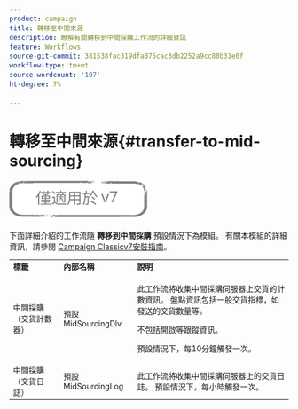 ```yaml
---
product: campaign
title: 轉移至中間來源
description: 瞭解有關轉移到中間採購工作流的詳細資訊
feature: Workflows
source-git-commit: 381538fac319dfa075cac3db2252a9cc80b31e0f
workflow-type: tm+mt
source-wordcount: '107'
ht-degree: 7%

---
```



# 轉移至中間來源{#transfer-to-mid-sourcing}

![](../../assets/v7-only.svg)

下面詳細介紹的工作流隨 **轉移到中間採購** 預設情況下為模組。 有關本模組的詳細資訊，請參閱 [Campaign Classicv7安裝指南](../../installation/using/mid-sourcing-deployment.md)。

<table> 
 <tbody> 
  <tr> 
   <td> <strong>標籤</strong><br /> </td> 
   <td> <strong>內部名稱</strong><br /> </td> 
   <td> <strong>說明</strong><br /> </td> 
  </tr> 
  <tr> 
   <td> <span class="uicontrol">中間採購（交貨計數器）</span> <br /> </td> 
   <td> <span class="uicontrol">預設MidSourcingDlv</span> <br /> </td> 
   <td> <p>此工作流將收集中間採購伺服器上交貨的計數資訊。 盤點資訊包括一般交貨指標，如發送的交貨數量等。</p> <p>不包括開啟等跟蹤資訊。</p> <p>預設情況下，每10分鐘觸發一次。</p> </td> 
  </tr> 
  <tr> 
   <td> <span class="uicontrol">中間採購（交貨日誌）</span> <br /> </td> 
   <td> <span class="uicontrol">預設MidSourcingLog</span> <br /> </td> 
   <td> 此工作流將收集中間採購伺服器上的交貨日誌。 預設情況下，每小時觸發一次。<br /> </td> 
  </tr> 
 </tbody> 
</table>

